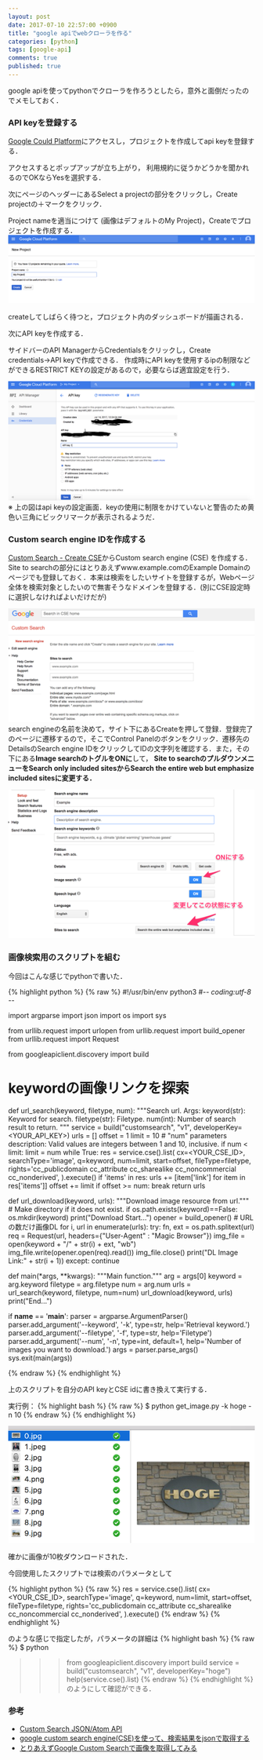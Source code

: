 ```yaml
---
layout: post
date: 2017-07-10 22:57:00 +0900
title: "google apiでwebクローラを作る"
categories: [python]
tags: [google-api]
comments: true
published: true
---
```


google apiを使ってpythonでクローラを作ろうとしたら，意外と面倒だったのでメモしておく．


### API keyを登録する
[Google Could Platform](https://console.cloud.google.com)にアクセスし，プロジェクトを作成してapi keyを登録する．

アクセスするとポップアップが立ち上がり， 利用規約に従うかどうかを聞かれるのでOKならYesを選択する．

次にページのヘッダーにあるSelect a projectの部分をクリックし，Create projectの＋マークをクリック．

Project nameを適当につけて (画像はデフォルトのMy Project)，Createでプロジェクトを作成する．
![create project](/assets/img/make-crawler-by-google-api/1.png)

createしてしばらく待つと，プロジェクト内のダッシュボードが描画される．

次にAPI keyを作成する．

サイドバーのAPI ManagerからCredentialsをクリックし，Create credentials→API keyで作成できる．
作成時にAPI keyを使用するipの制限などができるRESTRICT KEYの設定があるので，必要ならば適宜設定を行う．

![api key setting](/assets/img/make-crawler-by-google-api/2.png)
※ 上の図はapi keyの設定画面．keyの使用に制限をかけていないと警告のため黄色い三角にビックリマークが表示されるようだ．

### Custom search engine IDを作成する

[Custom Search - Create CSE](https://cse.google.com/cse/create/new)からCustom search engine (CSE) を作成する．  
Site to searchの部分にはとりあえずwww.example.comのExample Domainのページでも登録しておく．本来は検索をしたいサイトを登録するが，Webページ全体を検索対象としたいので無害そうなドメインを登録する．(別にCSE設定時に選択しなければよいだけだが)

![CSE Creation](/assets/img/make-crawler-by-google-api/3.png)
search engineの名前を決めて，サイト下にあるCreateを押して登録．登録完了のページに遷移するので，そこでControl Panelのボタンをクリック．遷移先のDetailsのSearch engine IDをクリックしてIDの文字列を確認する．また，その下にある**Image searchのトグルをONに**して， **Site to searchのプルダウンメニューをSearch only included sitesからSearch the entire web but emphasize included sitesに変更する．**

![CSE Settings](/assets/img/make-crawler-by-google-api/4.png)

### 画像検索用のスクリプトを組む

今回はこんな感じでpythonで書いた．

{% highlight python %}
{% raw %}
#!/usr/bin/env python3
#-*- coding:utf-8 -*-

import argparse
import json
import os
import sys

from urllib.request import urlopen
from urllib.request import build_opener
from urllib.request import Request

from googleapiclient.discovery import build

# keywordの画像リンクを探索
def url_search(keyword, filetype, num):
    """Search url.
    Args:
        keyword(str): Keyword for search.
        filetype(str): Filetype.
        num(int): Number of search result to return.
    """
    service = build("customsearch", "v1", developerKey=<YOUR_API_KEY>)
    urls = []
    offset = 1
    limit = 10  # "num" parameters description: Valid values are integers between 1 and 10, inclusive.
    if num < limit:
        limit = num
    while True:
        res = service.cse().list(
            cx=<YOUR_CSE_ID>,
            searchType='image',
            q=keyword,
            num=limit,
            start=offset,
            fileType=filetype,
            rights='cc_publicdomain cc_attribute cc_sharealike cc_noncommercial cc_nonderived',
        ).execute()
        if 'items' in res:
            urls += [item['link'] for item in res['items']]
        offset += limit
        if offset >= num:
            break
    return urls


def url_download(keyword, urls):
    """Download image resource from url."""
    # Make directory if it does not exist.
    if os.path.exists(keyword)==False:
        os.mkdir(keyword)
    print("Download Start...")
    opener = build_opener()
    # URLの数だけ画像DL
    for i, url in enumerate(urls):
        try:
            fn, ext = os.path.splitext(url)
            req = Request(url, headers={"User-Agent" : "Magic Browser"})
            img_file = open(keyword + "/" + str(i) + ext, "wb")
            img_file.write(opener.open(req).read())
            img_file.close()
            print("DL Image Link:" + str(i + 1))
        except:
            continue


def main(*args, **kwargs):
    """Main function."""
    arg = args[0]
    keyword = arg.keyword
    filetype = arg.filetype
    num = arg.num
    urls = url_search(keyword, filetype, num=num)
    url_download(keyword, urls)
    print("End...")


if __name__ == '__main__':
    parser = argparse.ArgumentParser()
    parser.add_argument('--keyword', '-k', type=str,
                        help='Retrieval keyword.')
    parser.add_argument('--filetype', '-f', type=str,
                        help='Filetype')
    parser.add_argument('--num', '-n', type=int, default=1,
                        help='Number of images you want to download.')
    args = parser.parse_args()
    sys.exit(main(args))

{% endraw %}
{% endhighlight %}

上のスクリプトを自分のAPI keyとCSE idに書き換えて実行する．

実行例：
{% highlight bash %}
{% raw %}
$ python get_image.py -k hoge -n 10
{% endraw %}
{% endhighlight %}

![hoge](/assets/img/make-crawler-by-google-api/hoge.png)

確かに画像が10枚ダウンロードされた．

今回使用したスクリプトでは検索のパラメータとして

{% highlight python %}
{% raw %}
res = service.cse().list(
    cx=<YOUR_CSE_ID>,
    searchType='image',
    q=keyword,
    num=limit,
    start=offset,
    fileType=filetype,
    rights='cc_publicdomain cc_attribute cc_sharealike cc_noncommercial cc_nonderived',
).execute()
{% endraw %}
{% endhighlight %}

のような感じで指定したが，パラメータの詳細は
{% highlight bash %}
{% raw %}
$ python
>>> from googleapiclient.discovery import build
>>> service = build("customsearch", "v1", developerKey="hoge")
>>> help(service.cse().list)
{% endraw %}
{% endhighlight %}
のようにして確認ができる．



### 参考

- [Custom Search JSON/Atom API](https://developers.google.com/custom-search/json-api/v1/overview?hl=en_US)
- [google custom search engine(CSE)を使って、検索結果をjsonで取得する](http://ryutamaki.hatenablog.com/entry/2014/01/18/171640)
- [とりあえずGoogle Custom Searchで画像を取得してみる](http://qiita.com/usagi-f/items/ec4b83dd07ac35f47092)
